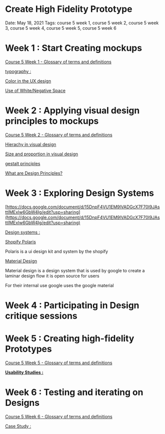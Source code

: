 # Create High Fidelity Prototype

Date: May 18, 2021
Tags: course 5 week 1, course 5 week 2, course 5 week 3, course 5 week 4, course 5 week 5, course 5 week 6

# Week 1 : Start Creating mockups

[Course 5 Week 1 - Glossary of terms and definitions](https://docs.google.com/document/d/1-UdZc6QiLBZ0sULm40fd44WQSScOImTOndFotqOzOv8/edit?usp=sharing)

[typography : ](typography%20cf5618b0cb8b43cfbcf988fbe9cfde48.md)

[Color in the UX design](Color%20in%20the%20UX%20design%2057145e8868094f68b277bc719bbeb3e5.md)

[Use of White/Negative Space](Use%20of%20White%20Negative%20Space%20f09c288ee831436d98baf8c7d4a49d09.md)

# Week  2 : Applying visual design principles to mockups

[Course 5 Week 2 - Glossary of terms and definitions](https://docs.google.com/document/d/1tQkMbnuzEfl1_dCkd-dN42bRxTtwtqjkZVxM-yC6I4g/edit?usp=sharing&resourcekey=0-8LDd9QXZLkQNJ5DydQJU7A)

[Hierachy in visual design](Hierachy%20in%20visual%20design%209060b03304b84c678d83dca0da802d34.md)

[Size and proportion in visual design](Size%20and%20proportion%20in%20visual%20design%206d1930d2197c4018b4f505a1d8d68e49.md)

[gestalt principles](gestalt%20principles%20cc7a6a34c5394e97829ecd7371563b05.md)

[What are Design Principles?](https://www.interaction-design.org/literature/topics/design-principles)

# Week 3 : Exploring Design Systems

[https://docs.google.com/document/d/15DnpF4VU1EM9lVADGcX7F70I9JAsttIMExlw6GbW4Ig/edit?usp=sharing](https://docs.google.com/document/d/15DnpF4VU1EM9lVADGcX7F70I9JAsttIMExlw6GbW4Ig/edit?usp=sharing)

[Design systems :](Design%20systems%204e296043cfc44e35863953604b3a163a.md)

[Shopify Polaris](https://polaris.shopify.com/)

Polaris is a ui design kit and system by the shopify

[Material Design](https://material.io/)

Material design is a design system that is used by google to create a laminar design flow it is open source for users 

For their internal use google uses the google material 

# Week 4 : Participating in Design critique sessions

# Week 5 : Creating high-fidelity  Prototypes

[Course 5 Week 5 - Glossary of terms and definitions](https://docs.google.com/document/d/1sR0w0VjH9Lb2Z5WH1dkymUK5Th9Gb1jblofu3UZbVFE/edit)

[**Usability Studies :** ](Usability%20Studies%20d5da01816f5c469eb0028d522dc727d5.md)

# Week 6 : Testing and iterating on Designs

[Course 5 Week 6 - Glossary of terms and definitions](https://docs.google.com/document/d/1dpVBxGqcOzR7JQDQ8fNvtM70cpweNjX0tlkELVIypXw/edit?resourcekey=0-CZ7WE8R3dgoOn1IoEl1MLA)

[Case Study : ](Case%20Study%20dc46ca0c77b04edba77c9c7975d6fdc2.md)